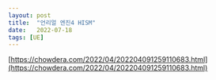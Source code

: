 ```yaml
---
layout: post
title:  "언리얼 엔진4 HISM"
date:   2022-07-18
tags: [UE]
---         
```


[https://chowdera.com/2022/04/202204091259110683.html](https://chowdera.com/2022/04/202204091259110683.html)